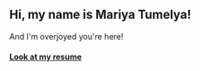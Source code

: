 ## Hi, my name is Mariya Tumelya!
And I'm overjoyed you're here! 

#### [Look at my resume](https://tumelya.github.io/CV/)
